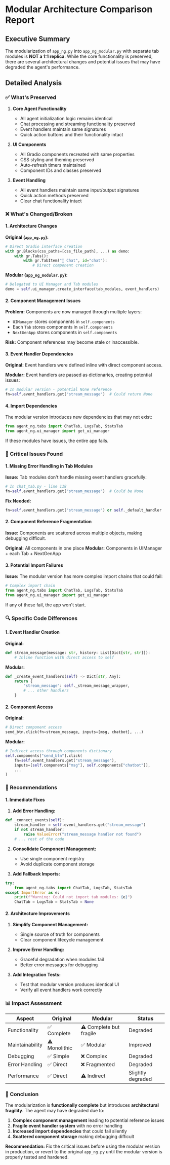 # Modular Architecture Comparison Report

## Executive Summary

The modularization of `app_ng.py` into `app_ng_modular.py` with separate tab modules is **NOT a 1:1 replica**. While the core functionality is preserved, there are several architectural changes and potential issues that may have degraded the agent's performance.

## Detailed Analysis

### ✅ What's Preserved

1. **Core Agent Functionality**
   - All agent initialization logic remains identical
   - Chat processing and streaming functionality preserved
   - Event handlers maintain same signatures
   - Quick action buttons and their functionality intact

2. **UI Components**
   - All Gradio components recreated with same properties
   - CSS styling and theming preserved
   - Auto-refresh timers maintained
   - Component IDs and classes preserved

3. **Event Handling**
   - All event handlers maintain same input/output signatures
   - Quick action methods preserved
   - Clear chat functionality intact

### ❌ What's Changed/Broken

#### 1. **Architecture Changes**

**Original (`app_ng.py`):**
```python
# Direct Gradio interface creation
with gr.Blocks(css_paths=[css_file_path], ...) as demo:
    with gr.Tabs():
        with gr.TabItem("💬 Chat", id="chat"):
            # Direct component creation
```

**Modular (`app_ng_modular.py`):**
```python
# Delegated to UI Manager and Tab modules
demo = self.ui_manager.create_interface(tab_modules, event_handlers)
```

#### 2. **Component Management Issues**

**Problem:** Components are now managed through multiple layers:
- `UIManager` stores components in `self.components`
- Each `Tab` stores components in `self.components`
- `NextGenApp` stores components in `self.components`

**Risk:** Component references may become stale or inaccessible.

#### 3. **Event Handler Dependencies**

**Original:** Event handlers were defined inline with direct component access.

**Modular:** Event handlers are passed as dictionaries, creating potential issues:
```python
# In modular version - potential None reference
fn=self.event_handlers.get("stream_message")  # Could return None
```

#### 4. **Import Dependencies**

The modular version introduces new dependencies that may not exist:
```python
from agent_ng.tabs import ChatTab, LogsTab, StatsTab
from agent_ng.ui_manager import get_ui_manager
```

If these modules have issues, the entire app fails.

### 🚨 Critical Issues Found

#### 1. **Missing Error Handling in Tab Modules**

**Issue:** Tab modules don't handle missing event handlers gracefully:
```python
# In chat_tab.py - line 118
fn=self.event_handlers.get("stream_message")  # Could be None
```

**Fix Needed:**
```python
fn=self.event_handlers.get("stream_message") or self._default_handler
```

#### 2. **Component Reference Fragmentation**

**Issue:** Components are scattered across multiple objects, making debugging difficult.

**Original:** All components in one place
**Modular:** Components in UIManager + each Tab + NextGenApp

#### 3. **Potential Import Failures**

**Issue:** The modular version has more complex import chains that could fail:
```python
# Complex import chain
from agent_ng.tabs import ChatTab, LogsTab, StatsTab
from agent_ng.ui_manager import get_ui_manager
```

If any of these fail, the app won't start.

### 🔍 Specific Code Differences

#### 1. **Event Handler Creation**

**Original:**
```python
def stream_message(message: str, history: List[Dict[str, str]]):
    # Inline function with direct access to self
```

**Modular:**
```python
def _create_event_handlers(self) -> Dict[str, Any]:
    return {
        "stream_message": self._stream_message_wrapper,
        # ... other handlers
    }
```

#### 2. **Component Access**

**Original:**
```python
# Direct component access
send_btn.click(fn=stream_message, inputs=[msg, chatbot], ...)
```

**Modular:**
```python
# Indirect access through components dictionary
self.components["send_btn"].click(
    fn=self.event_handlers.get("stream_message"),
    inputs=[self.components["msg"], self.components["chatbot"]],
    ...
)
```

### 🎯 Recommendations

#### 1. **Immediate Fixes**

1. **Add Error Handling:**
```python
def _connect_events(self):
    stream_handler = self.event_handlers.get("stream_message")
    if not stream_handler:
        raise ValueError("stream_message handler not found")
    # ... rest of the code
```

2. **Consolidate Component Management:**
   - Use single component registry
   - Avoid duplicate component storage

3. **Add Fallback Imports:**
```python
try:
    from agent_ng.tabs import ChatTab, LogsTab, StatsTab
except ImportError as e:
    print(f"Warning: Could not import tab modules: {e}")
    ChatTab = LogsTab = StatsTab = None
```

#### 2. **Architecture Improvements**

1. **Simplify Component Management:**
   - Single source of truth for components
   - Clear component lifecycle management

2. **Improve Error Handling:**
   - Graceful degradation when modules fail
   - Better error messages for debugging

3. **Add Integration Tests:**
   - Test that modular version produces identical UI
   - Verify all event handlers work correctly

### 📊 Impact Assessment

| Aspect | Original | Modular | Status |
|--------|----------|---------|--------|
| Functionality | ✅ Complete | ⚠️ Complete but fragile | Degraded |
| Maintainability | ⚠️ Monolithic | ✅ Modular | Improved |
| Debugging | ✅ Simple | ❌ Complex | Degraded |
| Error Handling | ✅ Direct | ❌ Fragmented | Degraded |
| Performance | ✅ Direct | ⚠️ Indirect | Slightly degraded |

### 🏁 Conclusion

The modularization is **functionally complete** but introduces **architectural fragility**. The agent may have degraded due to:

1. **Complex component management** leading to potential reference issues
2. **Fragile event handler system** with no error handling
3. **Increased import dependencies** that could fail silently
4. **Scattered component storage** making debugging difficult

**Recommendation:** Fix the critical issues before using the modular version in production, or revert to the original `app_ng.py` until the modular version is properly tested and hardened.
